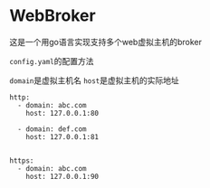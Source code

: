 # WebBroker

这是一个用go语言实现支持多个web虚拟主机的broker

`config.yaml`的配置方法

`domain`是虚拟主机名
`host`是虚拟主机的实际地址

```
http:
  - domain: abc.com
    host: 127.0.0.1:80

  - domain: def.com
    host: 127.0.0.1:81


https:
  - domain: abc.com
    host: 127.0.0.1:90
```